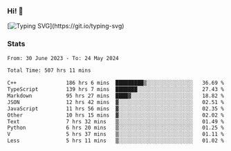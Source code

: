 ### Hi!  👋

[![Typing SVG](https://readme-typing-svg.herokuapp.com?font=Fira+Code&pause=1000&width=435&lines=Hello!+I'm+Texiwustion.)](https://git.io/typing-svg)

### Stats

<!--START_SECTION:waka-->

```txt
From: 30 June 2023 - To: 24 May 2024

Total Time: 507 hrs 11 mins

C++                186 hrs 6 mins  █████████▒░░░░░░░░░░░░░░░   36.69 %
TypeScript         139 hrs 7 mins  ███████░░░░░░░░░░░░░░░░░░   27.43 %
Markdown           95 hrs 27 mins  ████▓░░░░░░░░░░░░░░░░░░░░   18.82 %
JSON               12 hrs 42 mins  ▓░░░░░░░░░░░░░░░░░░░░░░░░   02.51 %
JavaScript         11 hrs 56 mins  ▓░░░░░░░░░░░░░░░░░░░░░░░░   02.35 %
Other              10 hrs 15 mins  ▓░░░░░░░░░░░░░░░░░░░░░░░░   02.02 %
Text               7 hrs 32 mins   ▒░░░░░░░░░░░░░░░░░░░░░░░░   01.49 %
Python             6 hrs 20 mins   ▒░░░░░░░░░░░░░░░░░░░░░░░░   01.25 %
V                  5 hrs 37 mins   ▒░░░░░░░░░░░░░░░░░░░░░░░░   01.11 %
Less               5 hrs 11 mins   ▒░░░░░░░░░░░░░░░░░░░░░░░░   01.02 %
```

<!--END_SECTION:waka-->
